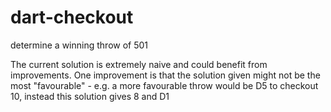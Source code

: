 # dart-checkout
determine a winning throw of 501

The current solution is extremely naive and could benefit from improvements.
One improvement is that the solution given might not be the most "favourable"
    - e.g. a more favourable throw would be D5 to checkout 10, instead this solution gives 8 and D1


